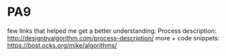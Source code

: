 # PA9

few links that helped me get a better understanding:
Process description: http://designbyalgorithm.com/process-description/
more + code snippets: https://bost.ocks.org/mike/algorithms/
